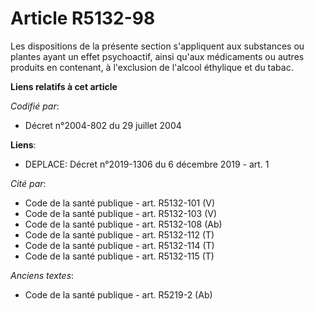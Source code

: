 # Article R5132-98

Les dispositions de la présente section s'appliquent aux substances ou plantes ayant un effet psychoactif, ainsi qu'aux
médicaments ou autres produits en contenant, à l'exclusion de l'alcool éthylique et du tabac.

**Liens relatifs à cet article**

_Codifié par_:

  - Décret n°2004-802 du 29 juillet 2004

**Liens**:

  - DEPLACE: Décret n°2019-1306 du 6 décembre 2019 - art. 1

_Cité par_:

  - Code de la santé publique - art. R5132-101 (V)
  - Code de la santé publique - art. R5132-103 (V)
  - Code de la santé publique - art. R5132-108 (Ab)
  - Code de la santé publique - art. R5132-112 (T)
  - Code de la santé publique - art. R5132-114 (T)
  - Code de la santé publique - art. R5132-115 (T)

_Anciens textes_:

  - Code de la santé publique - art. R5219-2 (Ab)
